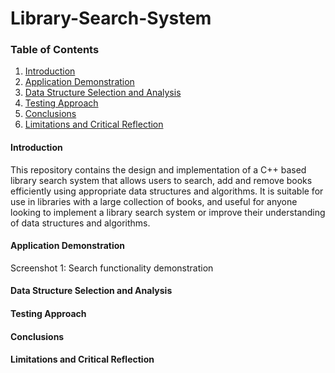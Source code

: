 # Library-Search-System

### Table of Contents
1. [Introduction](#introduction)
2. [Application Demonstration](#application-demonstration)
3. [Data Structure Selection and Analysis](#data-structure-selection-and-analysis)
4. [Testing Approach](#testing-approach)
5. [Conclusions](#conclusions)
6. [Limitations and Critical Reflection](#limitations-and-critical-reflection)



#### Introduction
This repository contains the design and implementation of a C++ based library search system that allows users to search, add and remove books efficiently using appropriate data structures and algorithms. It is suitable for use in libraries with a large collection of books, and useful for anyone looking to implement a library search system or improve their understanding of data structures and algorithms.

#### Application Demonstration
Screenshot 1: Search functionality demonstration


#### Data Structure Selection and Analysis
#### Testing Approach
#### Conclusions
#### Limitations and Critical Reflection
